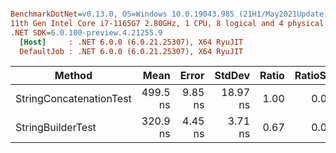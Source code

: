 ``` ini

BenchmarkDotNet=v0.13.0, OS=Windows 10.0.19043.985 (21H1/May2021Update)
11th Gen Intel Core i7-1165G7 2.80GHz, 1 CPU, 8 logical and 4 physical cores
.NET SDK=6.0.100-preview.4.21255.9
  [Host]     : .NET 6.0.0 (6.0.21.25307), X64 RyuJIT
  DefaultJob : .NET 6.0.0 (6.0.21.25307), X64 RyuJIT


```
|                  Method |     Mean |   Error |   StdDev | Ratio | RatioSD |
|------------------------ |---------:|--------:|---------:|------:|--------:|
| StringConcatenationTest | 499.5 ns | 9.85 ns | 18.97 ns |  1.00 |    0.00 |
|       StringBuilderTest | 320.9 ns | 4.45 ns |  3.71 ns |  0.67 |    0.04 |
